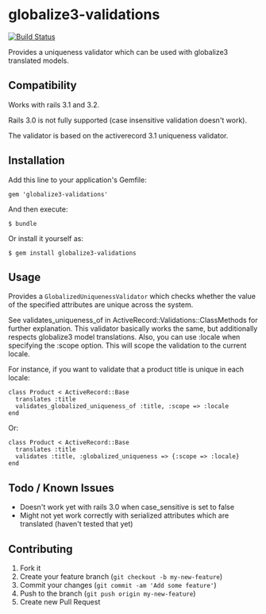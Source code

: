# globalize3-validations

[![Build Status](https://travis-ci.org/emjot/globalize3-validations.png?branch=master)](https://travis-ci.org/emjot/globalize3-validations)

Provides a uniqueness validator which can be used with globalize3 translated models.

## Compatibility

Works with rails 3.1 and 3.2.

Rails 3.0 is not fully supported (case insensitive validation doesn't work).

The validator is based on the activerecord 3.1 uniqueness validator.


## Installation

Add this line to your application's Gemfile:

    gem 'globalize3-validations'

And then execute:

    $ bundle

Or install it yourself as:

    $ gem install globalize3-validations

## Usage

Provides a `GlobalizedUniquenessValidator` which checks whether
the value of the specified attributes are unique across the system.

See validates_uniqueness_of in ActiveRecord::Validations::ClassMethods for further explanation.
This validator basically works the same, but additionally respects globalize3 model translations.
Also, you can use :locale when specifying the :scope option. This will scope the validation to the current locale.

For instance, if you want to validate that a product title is unique in each locale:

    class Product < ActiveRecord::Base
      translates :title
      validates_globalized_uniqueness_of :title, :scope => :locale
    end

Or:

    class Product < ActiveRecord::Base
      translates :title
      validates :title, :globalized_uniqueness => {:scope => :locale}
    end

## Todo / Known Issues

* Doesn't work yet with rails 3.0 when case_sensitive is set to false
* Might not yet work correctly with serialized attributes which are translated (haven't tested that yet)

## Contributing

1. Fork it
2. Create your feature branch (`git checkout -b my-new-feature`)
3. Commit your changes (`git commit -am 'Add some feature'`)
4. Push to the branch (`git push origin my-new-feature`)
5. Create new Pull Request
